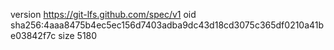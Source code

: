 version https://git-lfs.github.com/spec/v1
oid sha256:4aaa8475b4ec5ec156d7403adba9dc43d18cd3075c365df0210a41be03842f7c
size 5180
